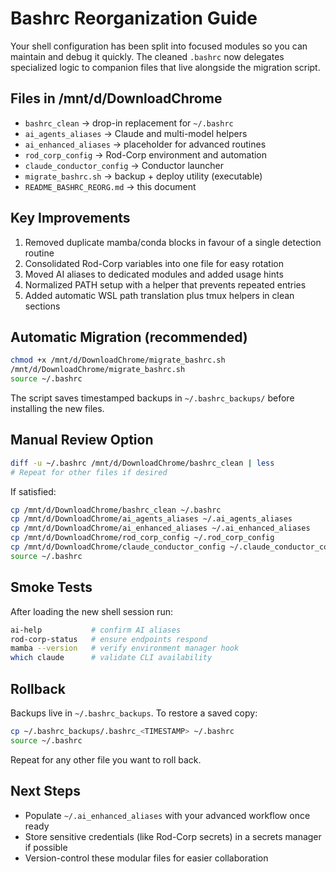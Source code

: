 # Bashrc Reorganization Guide

Your shell configuration has been split into focused modules so you can maintain and debug it quickly. The cleaned `.bashrc` now delegates specialized logic to companion files that live alongside the migration script.

## Files in /mnt/d/DownloadChrome
- `bashrc_clean` → drop-in replacement for `~/.bashrc`
- `ai_agents_aliases` → Claude and multi-model helpers
- `ai_enhanced_aliases` → placeholder for advanced routines
- `rod_corp_config` → Rod-Corp environment and automation
- `claude_conductor_config` → Conductor launcher
- `migrate_bashrc.sh` → backup + deploy utility (executable)
- `README_BASHRC_REORG.md` → this document

## Key Improvements
1. Removed duplicate mamba/conda blocks in favour of a single detection routine
2. Consolidated Rod-Corp variables into one file for easy rotation
3. Moved AI aliases to dedicated modules and added usage hints
4. Normalized PATH setup with a helper that prevents repeated entries
5. Added automatic WSL path translation plus tmux helpers in clean sections

## Automatic Migration (recommended)
```bash
chmod +x /mnt/d/DownloadChrome/migrate_bashrc.sh
/mnt/d/DownloadChrome/migrate_bashrc.sh
source ~/.bashrc
```
The script saves timestamped backups in `~/.bashrc_backups/` before installing the new files.

## Manual Review Option
```bash
diff -u ~/.bashrc /mnt/d/DownloadChrome/bashrc_clean | less
# Repeat for other files if desired
```
If satisfied:
```bash
cp /mnt/d/DownloadChrome/bashrc_clean ~/.bashrc
cp /mnt/d/DownloadChrome/ai_agents_aliases ~/.ai_agents_aliases
cp /mnt/d/DownloadChrome/ai_enhanced_aliases ~/.ai_enhanced_aliases
cp /mnt/d/DownloadChrome/rod_corp_config ~/.rod_corp_config
cp /mnt/d/DownloadChrome/claude_conductor_config ~/.claude_conductor_config
source ~/.bashrc
```

## Smoke Tests
After loading the new shell session run:
```bash
ai-help           # confirm AI aliases
rod-corp-status   # ensure endpoints respond
mamba --version   # verify environment manager hook
which claude      # validate CLI availability
```

## Rollback
Backups live in `~/.bashrc_backups`. To restore a saved copy:
```bash
cp ~/.bashrc_backups/.bashrc_<TIMESTAMP> ~/.bashrc
source ~/.bashrc
```
Repeat for any other file you want to roll back.

## Next Steps
- Populate `~/.ai_enhanced_aliases` with your advanced workflow once ready
- Store sensitive credentials (like Rod-Corp secrets) in a secrets manager if possible
- Version-control these modular files for easier collaboration
